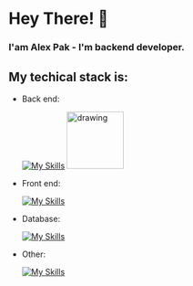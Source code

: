 # Hey There! 👋

### I'am Alex Pak - I'm backend developer.

## My techical stack is:
- Back end:
  
  [![My Skills](https://skillicons.dev/icons?i=java,spring,hibernate&theme=light)](https://skillicons.dev)
  <img src="other/spring-boot-logo.png" alt="drawing" width="100"/>
- Front end:
  
  [![My Skills](https://skillicons.dev/icons?i=js,bootstrap,css,html)](https://skillicons.dev)
- Database:
  
  [![My Skills](https://skillicons.dev/icons?i=mysql,mongodb,postgres&theme=light)](https://skillicons.dev)
- Other:

  [![My Skills](https://skillicons.dev/icons?i=git,github,idea,maven,postman&theme=dark)](https://skillicons.dev)

